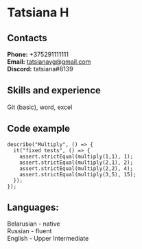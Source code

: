 # Tatsiana H  
## Contacts  
**Phone:** +375291111111  
**Email:** tatsianavg@gmail.com  
**Discord:** tatsiana#8139  
## Skills and experience
Git (basic), word, excel  
## Code example  
```const assert = require("chai").assert;
describe("Multiply", () => {
  it("fixed tests", () => {
    assert.strictEqual(multiply(1,1), 1);
    assert.strictEqual(multiply(2,1), 2);
    assert.strictEqual(multiply(2,2), 4);
    assert.strictEqual(multiply(3,5), 15);   
  });
});
```
## Languages:
Belarusian - native  
Russian - fluent  
English - Upper Intermediate  
